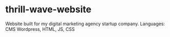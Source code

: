 # thrill-wave-website
Website built for my digital marketing agency startup company. Languages: CMS Wordpress, HTML, JS, CSS
